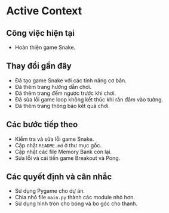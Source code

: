 # Active Context

## Công việc hiện tại
-   Hoàn thiện game Snake.

## Thay đổi gần đây
-   Đã tạo game Snake với các tính năng cơ bản.
-   Đã thêm trang hướng dẫn chơi.
-   Đã thêm trang đếm ngược trước khi chơi.
-   Đã sửa lỗi game loop không kết thúc khi rắn đâm vào tường.
-   Đã thêm trang thông báo kết quả chơi.

## Các bước tiếp theo
-   Kiểm tra và sửa lỗi game Snake.
-   Cập nhật `README.md` ở thư mục gốc.
-   Cập nhật các file Memory Bank còn lại.
-   Sửa lỗi và cải tiến game Breakout và Pong.

## Các quyết định và cân nhắc
-   Sử dụng Pygame cho dự án.
-   Chia nhỏ file `main.py` thành các module nhỏ hơn.
-   Sử dụng hình tròn cho bóng và bo góc cho thanh.

